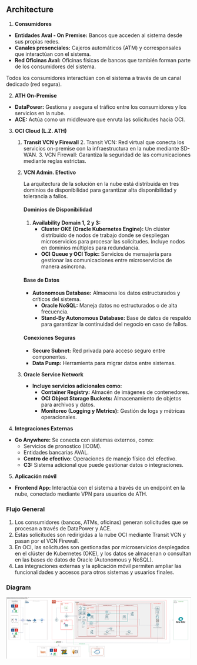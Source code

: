 ## Architecture 

1. **Consumidores**

- **Entidades Aval - On Premise:** Bancos que acceden al sistema desde sus propias redes.
- **Canales presenciales:** Cajeros automáticos (ATM) y corresponsales que interactúan con el sistema.
- **Red Oficinas Aval:** Oficinas físicas de bancos que también forman parte de los consumidores del sistema.

Todos los consumidores interactúan con el sistema a través de un canal dedicado (red segura).

2. **ATH On-Premise**

- **DataPower:** Gestiona y asegura el tráfico entre los consumidores y los servicios en la nube.
- **ACE:** Actúa como un middleware que enruta las solicitudes hacia OCI.

3. **OCI Cloud (L.Z. ATH)**
   1. **Transit VCN y Firewall**
      2. Transit VCN: Red virtual que conecta los servicios on-premise con la infraestructura en la nube mediante SD-WAN.
      3. VCN Firewall: Garantiza la seguridad de las comunicaciones mediante reglas estrictas.
   2. **VCN Admin. Efectivo**

      La arquitectura de la solución en la nube está distribuida en tres dominios de disponibilidad para garantizar alta disponibilidad y tolerancia a fallos.

        #### Dominios de Disponibilidad
        
        1. **Availability Domain 1, 2 y 3:**
           - **Cluster OKE (Oracle Kubernetes Engine):** Un clúster distribuido de nodos de trabajo donde se despliegan microservicios para procesar las solicitudes. Incluye nodos en dominios múltiples para redundancia.
           - **OCI Queue y OCI Topic:** Servicios de mensajería para gestionar las comunicaciones entre microservicios de manera asíncrona.
        
        #### Base de Datos
        
        - **Autonomous Database:** Almacena los datos estructurados y críticos del sistema.
          - **Oracle NoSQL:** Maneja datos no estructurados o de alta frecuencia.
          - **Stand-By Autonomous Database:** Base de datos de respaldo para garantizar la continuidad del negocio en caso de fallos.
        
        #### Conexiones Seguras
        
        - **Secure Subnet:** Red privada para acceso seguro entre componentes.
        - **Data Pump:** Herramienta para migrar datos entre sistemas.

   3. **Oracle Service Network**
      - **Incluye servicios adicionales como:**
        - **Container Registry:** Almacén de imágenes de contenedores.
        - **OCI Object Storage Buckets:** Almacenamiento de objetos para archivos y datos.
        - **Monitoreo (Logging y Metrics):** Gestión de logs y métricas operacionales.

4. **Integraciones Externas**

- **Go Anywhere:** Se conecta con sistemas externos, como:
    - Servicios de pronostico (ICOM).
    - Entidades bancarias AVAL.
    - **Centro de efectivo:** Operaciones de manejo físico del efectivo.
    - **C3:** Sistema adicional que puede gestionar datos o integraciones.

5. **Aplicación móvil**

- **Frontend App:** Interactúa con el sistema a través de un endpoint en la nube, conectado mediante VPN para usuarios de ATH.

### Flujo General

1. Los consumidores (bancos, ATMs, oficinas) generan solicitudes que se procesan a través de DataPower y ACE.
2. Estas solicitudes son redirigidas a la nube OCI mediante Transit VCN y pasan por el VCN Firewall.
3. En OCI, las solicitudes son gestionadas por microservicios desplegados en el clúster de Kubernetes (OKE), y los datos se almacenan o consultan en las bases de datos de Oracle (Autonomous y NoSQL).
4. Las integraciones externas y la aplicación móvil permiten ampliar las funcionalidades y accesos para otros sistemas y usuarios finales.

### Diagram
![architecture.png](../img/architecture.png)